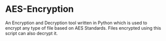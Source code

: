 # AES-Encryption
An Encryption and Decryption tool written in Python which is used to encrypt any type of file based on AES Standards. Files encrypted using this script can also decrypt it.

